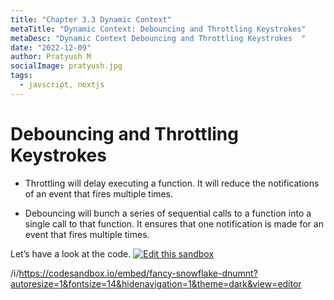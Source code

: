 ```yaml
---
title: "Chapter 3.3 Dynamic Context"
metaTitle: "Dynamic Context: Debouncing and Throttling Keystrokes"
metaDesc: "Dynamic Context Debouncing and Throttling Keystrokes  "
date: "2022-12-09"
author: Pratyush M
socialImage: pratyush.jpg
tags:
  - javscript, nextjs
---
```


# Debouncing and Throttling Keystrokes

- Throttling will delay executing a function. It will reduce the notifications of an event that fires multiple times.

- Debouncing will bunch a series of sequential calls to a function into a single call to that function. It ensures that one notification is made for an event that fires multiple times.

Let’s have a look at the code.
[![Edit this sandbox](https://codesandbox.io/static/img/play-codesandbox.svg)](https://codesandbox.io/s/fancy-snowflake-dnumnt?autoresize=1&fontsize=14&hidenavigation=1&theme=dark&view=editor)

/i/https://codesandbox.io/embed/fancy-snowflake-dnumnt?autoresize=1&fontsize=14&hidenavigation=1&theme=dark&view=editor
